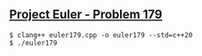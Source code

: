 ## [Project Euler - Problem 179](https://projecteuler.net/problem=179)

```
$ clang++ euler179.cpp -o euler179 --std=c++20
$ ./euler179
```
